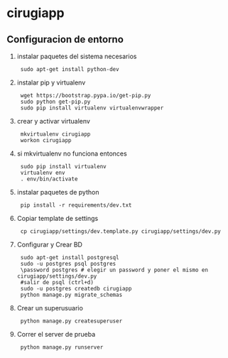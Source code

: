 # cirugiapp

Configuracion de entorno
------------------------

1. instalar paquetes del sistema necesarios

        sudo apt-get install python-dev
        
2. instalar pip y virtualenv

        wget https://bootstrap.pypa.io/get-pip.py
        sudo python get-pip.py
        sudo pip install virtualenv virtualenvwrapper

3. crear y activar virtualenv

        mkvirtualenv cirugiapp
        workon cirugiapp

4. si mkvirtualenv no funciona entonces

        sudo pip install virtualenv
        virtualenv env
        . env/bin/activate

5. instalar paquetes de python

        pip install -r requirements/dev.txt

6. Copiar template de settings
        
        cp cirugiapp/settings/dev.template.py cirugiapp/settings/dev.py

7. Configurar y Crear BD
        
        sudo apt-get install postgresql
        sudo -u postgres psql postgres
        \password postgres # elegir un password y poner el mismo en cirugiapp/settings/dev.py
        #salir de psql (ctrl+d)
        sudo -u postgres createdb cirugiapp
        python manage.py migrate_schemas

8. Crear un superusuario
        
        python manage.py createsuperuser
        
9. Correr el server de prueba

        python manage.py runserver
